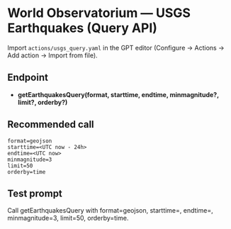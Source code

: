 # World Observatorium — USGS Earthquakes (Query API)

Import `actions/usgs_query.yaml` in the GPT editor (Configure → Actions → Add action → Import from file).

## Endpoint
- **getEarthquakesQuery(format, starttime, endtime, minmagnitude?, limit?, orderby?)**

## Recommended call
```
format=geojson
starttime=<UTC now - 24h>
endtime=<UTC now>
minmagnitude=3
limit=50
orderby=time
```

## Test prompt
Call getEarthquakesQuery with format=geojson, starttime=<UTC today-24h>, endtime=<UTC now>,
minmagnitude=3, limit=50, orderby=time.

